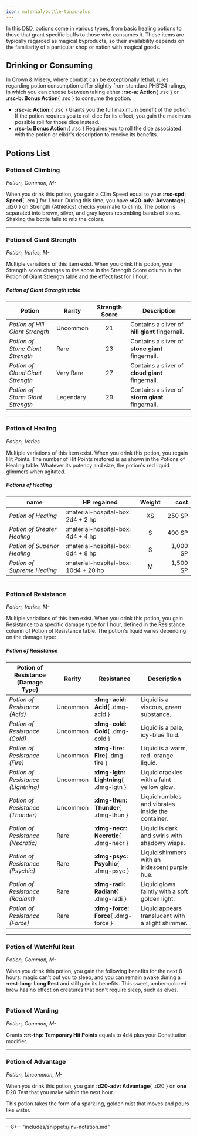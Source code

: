 ```yaml
---
icon: material/bottle-tonic-plus
---
```


In this D&D, potions come in various types, from basic healing potions to those that grant specific buffs to those who consumes it. These items are typically regarded as magical byproducts, so their availability depends on the familiarity of a particular shop or nation with magical goods.

## Drinking or Consuming

In Crown & Misery, where combat can be exceptionally lethal, rules regarding potion consumption differ slightly from standard PHB'24 rulings, in which you can choose between taking either **:rsc-a: Action**{ .rsc } or **:rsc-b: Bonus Action**{ .rsc } to consume the potion.

- **:rsc-a: Action:**{ .rsc } Grants you the full maximum benefit of the potion. If the potion requires you to roll dice for its effect, you gain the maximum possible roll for those dice instead.
- **:rsc-b: Bonus Action:**{ .rsc } Requires you to roll the dice associated with the potion or elixir's description to receive its benefits.

## Potions List

### Potion of Climbing

*Potion, Common, M-*

When you drink this potion, you gain a Clim Speed equal to your **:rsc-spd: Speed**{ .em } for 1 hour. During this time, you have **:d20-adv: Advantage**{ .d20 } on Strength (Athletics) checks you make to climb. The potion is separated into brown, silver, and gray layers resembling bands of stone. Shaking the bottle fails to mix the colors.

---

### Potion of Giant Strength

*Potion, Varies, M-*

Multiple variations of this item exist. When you drink this potion, your Strength score changes to the score in the Strength Score column in the Potion of Giant Strength table and the effect last for 1 hour.

##### Potion of Giant Strength table

| Potion | Rarity | Strength Score | Description |
|---|---|:-:|---|
| *Potion of Hill Giant Strength* | Uncommon | 21 | Contains a sliver of **hill giant** fingernail. |
| *Potion of Stone Giant Strength* | Rare | 23 | Contains a sliver of **stone giant** fingernail. |
| *Potion of Cloud Giant Strength* | Very Rare | 27 | Contains a sliver of **cloud giant** fingernail. |
| *Potion of Storm Giant Strength* | Legendary | 29 | Contains a sliver of **storm giant** fingernail. |

---

### Potion of Healing

*Potion, Varies*

Multiple variations of this item exist. When you drink this potion, you regain Hit Points. The number of Hit Points restored is as shown in the Potions of Healing table. Whatever its potency and size, the potion's red liquid glimmers when agitated.

##### Potions of Healing
    
| name | HP regained | Weight | cost |
|---|---|:-:|--:|
| *Potion of Healing* | :material-hospital-box: 2d4 + 2 hp | XS | 250 SP |
| *Potion of Greater Healing* | :material-hospital-box: 4d4 + 4 hp | S | 400 SP | 
| *Potion of Superior Healing* | :material-hospital-box: 8d4 + 8 hp | S | 1,000 SP |
| *Potion of Supreme Healing* | :material-hospital-box: 10d4 + 20 hp | M | 1,500 SP |

---

### Potion of Resistance

*Potion, Varies, M-*

Multiple variations of this item exist. When you drink this potion, you gain Resistance to a specific damage type for 1 hour, defined in the Resistance column of Potion of Resistance table. The potion's liquid varies depending on the damage type:

##### Potion of Resistance

| Potion of Resistance (Damage Type) | Rarity | Resistance | Description |
|---|---|---|---|
| *Potion of Resistance (Acid)* | Uncommon | **:dmg-acid: Acid**{ .dmg-acid } | Liquid is a viscous, green substance. |
| *Potion of Resistance (Cold)* | Uncommon | **:dmg-cold: Cold**{ .dmg-cold }  | Liquid is a pale, icy-blue fluid. |
| *Potion of Resistance (Fire)* | Uncommon | **:dmg-fire: Fire**{ .dmg-fire }  | Liquid is a warm, red-orange liquid. |
| *Potion of Resistance (Lightning)* | Uncommon | **:dmg-lgtn: Lightning**{ .dmg-lgtn }  | Liquid crackles with a faint yellow glow. |
| *Potion of Resistance (Thunder)* | Uncommon | **:dmg-thun: Thunder**{ .dmg-thun }  | Liquid rumbles and vibrates inside the container. |
| *Potion of Resistance (Necrotic)* | Rare | :**dmg-necr: Necrotic**{ .dmg-necr }  | Liquid is dark and swirls with shadowy wisps. |
| *Potion of Resistance (Psychic)* | Rare | **:dmg-psyc: Psychic**{ .dmg-psyc }  | Liquid shimmers with an iridescent purple hue. |
| *Potion of Resistance (Radiant)* | Rare | **:dmg-radi: Radiant**{ .dmg-radi }  | Liquid glows faintly with a soft golden light. |
| *Potion of Resistance (Force)* | Rare | **:dmg-force: Force**{ .dmg-force }  | Liquid appears translucent with a slight shimmer. |

---

### Potion of Watchful Rest

*Potion, Common, M-*

When you drink this potion, you gain the following benefits for the next 8 hours: magic can't put you to sleep, and you can remain awake during a **:rest-long: Long Rest** and still gain its benefits. This sweet, amber-colored brew has no effect on creatures that don't require sleep, such as elves.

---

### Potion of Warding

*Potion, Common, M-*

Grants **:trt-thp: Temporary Hit Points** equals to 4d4 plus your Constitution modifier.

---

### Potion of Advantage

*Potion, Uncommon, M-*

When you drink this potion, you gain **:d20-adv: Advantage**{ .d20 } on **one** D20 Test that you make within the next hour.

This potion takes the form of a sparkling, golden mist that moves and pours like water.

---

--8<-- "includes/snippets/inv-notation.md"